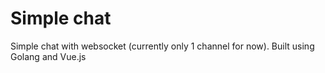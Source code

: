 # Simple chat
Simple chat with websocket (currently only 1 channel for now). Built using Golang and Vue.js
